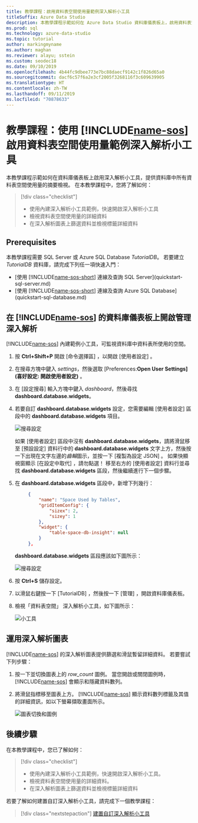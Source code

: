 ```yaml
---
title: 教學課程：啟用資料表空間使用量範例深入解析小工具
titleSuffix: Azure Data Studio
description: 本教學課程示範如何在 Azure Data Studio 資料庫儀表板上，啟用資料表空間使用量範例深入解析小工具。
ms.prod: sql
ms.technology: azure-data-studio
ms.topic: tutorial
author: markingmyname
ms.author: maghan
ms.reviewer: alayu; sstein
ms.custom: seodec18
ms.date: 09/10/2019
ms.openlocfilehash: 4b44fc9dbee773e7bc88daecf9142c1f826d65a0
ms.sourcegitcommit: dacf6c57f6a2e3cf2005f3268116f3c609639905
ms.translationtype: HT
ms.contentlocale: zh-TW
ms.lasthandoff: 09/11/2019
ms.locfileid: "70878633"
---
```

# <a name="tutorial-enable-the-table-space-usage-sample-insight-widget-using-includename-sosincludesname-sos-shortmd"></a>教學課程：使用 [!INCLUDE[name-sos](../includes/name-sos-short.md)] 啟用資料表空間使用量範例深入解析小工具

本教學課程示範如何在資料庫儀表板上啟用深入解析小工具，提供資料庫中所有資料表空間使用量的摘要檢視。 在本教學課程中，您將了解如何：

> [!div class="checklist"]
> * 使用內建深入解析小工具範例，快速開啟深入解析小工具
> * 檢視資料表空間使用量的詳細資料
> * 在深入解析圖表上篩選資料並檢視標籤詳細資料

## <a name="prerequisites"></a>Prerequisites

本教學課程需要 SQL Server 或 Azure SQL Database *TutorialDB*。 若要建立 *TutorialDB* 資料庫，請完成下列任一項快速入門：

* [使用 [!INCLUDE[name-sos-short](../includes/name-sos-short.md)] 連線及查詢 SQL Server](quickstart-sql-server.md)
* [使用 [!INCLUDE[name-sos-short](../includes/name-sos-short.md)] 連線及查詢 Azure SQL Database](quickstart-sql-database.md)

## <a name="turn-on-a-management-insight-on-includename-sosincludesname-sos-shortmds-database-dashboard"></a>在 [!INCLUDE[name-sos](../includes/name-sos-short.md)] 的資料庫儀表板上開啟管理深入解析

[!INCLUDE[name-sos](../includes/name-sos-short.md)] 內建範例小工具，可監視資料庫中資料表所使用的空間。

1. 按 **Ctrl+Shift+P** 開啟 [命令選擇區]  ，以開啟 [使用者設定]  。

2. 在搜尋方塊中鍵入 *settings*，然後選取 [Preferences:**Open User Settings] \(喜好設定: 開啟使用者設定\)** 。

3. 在 [設定搜尋] 輸入方塊中鍵入 *dashboard*，然後尋找 **dashboard.database.widgets**。

4. 若要自訂 **dashboard.database.widgets** 設定，您需要編輯 [使用者設定]  區段中的 **dashboard.database.widgets** 項目。

   ![搜尋設定](media/tutorial-table-space-sql-server/search-settings.png)

   如果 [使用者設定]  區段中沒有 **dashboard.database.widgets**，請將滑鼠移至 [預設設定] 資料行中的 **dashboard.database.widgets** 文字上方，然後按一下出現在文字左邊的*齒輪*圖示，並按一下 [複製為設定 JSON]  。 如果快顯視窗顯示 [在設定中取代]  ，請勿點選！ 移至右方的 [使用者設定]  資料行並尋找 **dashboard.database.widgets** 區段，然後繼續進行下一個步驟。

5. 在 **dashboard.database.widgets** 區段中，新增下列幾行：

   ```json
        {
            "name": "Space Used by Tables",
            "gridItemConfig": {
                "sizex": 2,
                "sizey": 1
            },
            "widget": {
                "table-space-db-insight": null
            }
        },
    ```

   **dashboard.database.widgets** 區段應該如下圖所示：

    ![搜尋設定](./media/tutorial-table-space-sql-server/insight-table-space.png)

6. 按 **Ctrl+S** 儲存設定。

7. 以滑鼠右鍵按一下 [TutorialDB]  ，然後按一下 [管理]  ，開啟資料庫儀表板。

8. 檢視「資料表空間」  深入解析小工具，如下圖所示：

   ![小工具](./media/tutorial-table-space-sql-server/insight-table-space-result.png)

## <a name="working-with-the-insight-chart"></a>運用深入解析圖表

[!INCLUDE[name-sos](../includes/name-sos-short.md)] 的深入解析圖表提供篩選和滑鼠暫留詳細資料。 若要嘗試下列步驟：

1. 按一下並切換圖表上的 *row_count* 圖例。 當您開啟或關閉圖例時，[!INCLUDE[name-sos](../includes/name-sos-short.md)] 會顯示和隱藏資料數列。

2. 將滑鼠指標移至圖表上方。 [!INCLUDE[name-sos](../includes/name-sos-short.md)] 顯示資料數列標籤及其值的詳細資訊，如以下螢幕擷取畫面所示。

   ![圖表切換和圖例](./media/tutorial-table-space-sql-server/insight-table-space-toggle.png)

## <a name="next-steps"></a>後續步驟

在本教學課程中，您已了解如何：
> [!div class="checklist"]
> * 使用內建深入解析小工具範例，快速開啟深入解析小工具。
> * 檢視資料表空間使用量的詳細資料。
> * 在深入解析圖表上篩選資料並檢視標籤詳細資料

若要了解如何建置自訂深入解析小工具，請完成下一個教學課程：

> [!div class="nextstepaction"]
> [建置自訂深入解析小工具](tutorial-build-custom-insight-sql-server.md)
